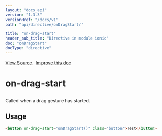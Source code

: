 ```yaml
---
layout: "docs_api"
version: "1.3.3"
versionHref: "/docs/v1"
path: "api/directive/onDragStart/"

title: "on-drag-start"
header_sub_title: "Directive in module ionic"
doc: "onDragStart"
docType: "directive"
---
```


<div class="improve-docs">
<a href='https://github.com/driftyco/ionic-v1/blob/master/js/angular/directive/gesture.js#L89'>
View Source
</a>
&nbsp;
<a href='http://github.com/driftyco/ionic/edit/1.x/js/angular/directive/gesture.js#L89'>
Improve this doc
</a>
</div>




<h1 class="api-title">

on-drag-start



</h1>





Called when a drag gesture has started.









<h2 id="usage">Usage</h2>

```html
<button on-drag-start="onDragStart()" class="button">Test</button>
```









